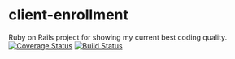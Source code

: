 # client-enrollment
Ruby on Rails project for showing my current best coding quality.
[![Coverage Status](https://coveralls.io/repos/github/abmBispo/client-enrollment/badge.svg?branch=master)](https://coveralls.io/github/abmBispo/client-enrollment?branch=master)
[![Build Status](https://travis-ci.org/abmBispo/client-enrollment.svg?branch=master)](https://travis-ci.org/abmBispo/client-enrollment)
